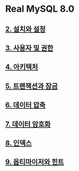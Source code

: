# Real MySQL 8.0

## [2. 설치와 설정](./chapter02/readme.md)

## [3. 사용자 및 권한](./chapter03/readme.md)

## [4. 아키텍처](./chapter04/readme.md)

## [5. 트랜잭션과 잠금](./chapter05/readme.md)

## [6. 데이터 압축](./chapter06/readme.md)

## [7. 데이터 암호화](./chapter07/readme.md)

## [8. 인덱스](./chapter08/readme.md)

## [9. 옵티마이저와 힌트](./chapter09/readme.md)
